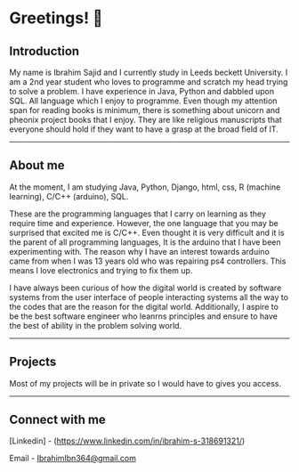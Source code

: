 # Greetings! 👋

## Introduction

My name is Ibrahim Sajid and I currently study in Leeds beckett University. I am a 2nd year student who loves to programme and scratch my head trying to solve a problem. I have experience in Java, Python and dabbled upon SQL. All language which I enjoy to programme. Even though my attention span for reading books is minimum, there is something about unicorn and pheonix project books that I enjoy. They are like religious manuscripts that everyone should hold if they want to have a grasp at the broad field of IT.

---

## About me

At the moment, I am studying Java, Python, Django, html, css, R (machine learning), C/C++ (arduino), SQL.

These are the programming languages that I carry on learning as they require time and experience. However, the one language that you may be surprised that excited me is C/C++. Even thought it is very difficult and it is the parent of all programming languages, It is the arduino that I have been experimenting with. The reason why I have an interest towards arduino came from when I was 13 years old who was repairing ps4 controllers. This means I love electronics and trying to fix them up.

I have always been curious of how the digital world is created by software systems from the user interface of people interacting systems all the way to the codes that are the reason for the digital world. Additionally, I aspire to be the best software engineer who leanrns principles and ensure to have the best of ability in the problem solving world.

---

## Projects

Most of my projects will be in private so I would have to gives you access.

---

## Connect with me

[Linkedin] - (https://www.linkedin.com/in/ibrahim-s-318691321/)

Email - IbrahimIbn364@gmail.com
